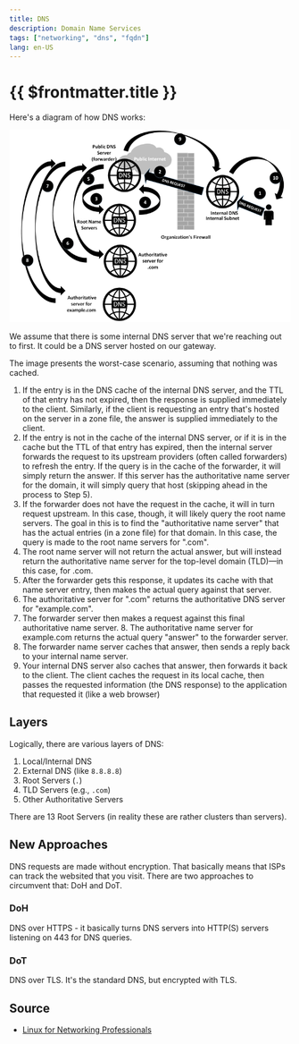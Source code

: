 ```yaml
---
title: DNS
description: Domain Name Services
tags: ["networking", "dns", "fqdn"]
lang: en-US
---
```


# {{ $frontmatter.title }}

Here's a diagram of how DNS works:

![](./assets/dns.png)

We assume that there is some internal DNS server that we're reaching out to
first. It could be a DNS server hosted on our gateway.

The image presents the worst-case scenario, assuming that nothing was cached.

1. If the entry is in the DNS cache of the internal DNS server, and the TTL of
that entry has not expired, then the response is supplied immediately to the
client. Similarly, if the client is requesting an entry that's hosted on the
server in a zone file, the answer is supplied immediately to the client.
2. If the entry is not in the cache of the internal DNS server, or if it is in
the cache but the TTL of that entry has expired, then the internal server
forwards the request to its upstream providers (often called forwarders) to
refresh the entry. If the query is in the cache of the forwarder, it will simply
return the answer. If this server has the authoritative name server for the
domain, it will simply query that host (skipping ahead in the process to Step
5).
3. If the forwarder does not have the request in the cache, it will in turn
request upstream. In this case, though, it will likely query the root name
servers. The goal in this is to find the "authoritative name server" that has
the actual entries (in a zone file) for that domain. In this case, the query is
made to the root name servers for ".com".
4. The root name server will not return the actual answer, but will instead
return the authoritative name server for the top-level domain (TLD)—in this
case, for .com.
5. After the forwarder gets this response, it updates its cache with that name
server entry, then makes the actual query against that server.
6. The authoritative server for ".com" returns the authoritative DNS server for
"example.com".
7. The forwarder server then makes a request against this final authoritative
name server. 8. The authoritative name server for example.com returns the actual
query "answer" to the forwarder server.
9. The forwarder name server caches that answer, then sends a reply back to your
internal name server.
10. Your internal DNS server also caches that answer, then forwards it back to
the client. The client caches the request in its local cache, then passes the
requested information (the DNS response) to the application that requested it
(like a web browser)

## Layers

Logically, there are various layers of DNS:

1. Local/Internal DNS
2. External DNS (like `8.8.8.8`)
3. Root Servers (`.`)
4. TLD Servers (e.g., `.com`)
5. Other Authoritative Servers

There are 13 Root Servers (in reality these are rather clusters than servers).

## New Approaches

DNS requests are made without encryption. That basically means that ISPs can
track the websited that you visit. There are two approaches to circumvent that:
DoH and DoT.

### DoH

DNS over HTTPS - it basically turns DNS servers into HTTP(S) servers listening
on 443 for DNS queries.

### DoT

DNS over TLS. It's the standard DNS, but encrypted with TLS.

## Source

- [Linux for Networking
  Professionals](https://www.packtpub.com/product/linux-for-networking-professionals/9781800202399)